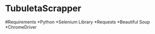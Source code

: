 # TubuletaScrapper

#Requirements
  *Python
  *Selenium Library
  *Requests
  *Beautiful Soup
  *ChromeDriver
